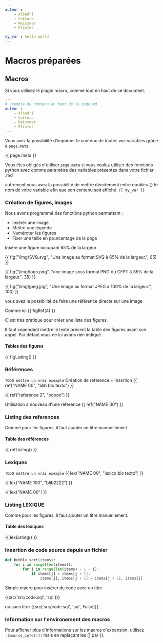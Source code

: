 ```yaml
---
auteur : 
    - Albadri
    - Cotture
    - Meissner
    - Pfister

my_var : hello world
---
```


# Macros préparées

## Macros
Si vous utilisez le plugin macro, comme tout en haut de ce document.

``` yaml
---
# Exemple du contenu en haut de la page md
auteur : 
    - Albadri
    - Cotture
    - Meissner
    - Pfister
---
```

Vous avez la possibilité d'imprimer le contenu de toutes vos variables grâce à `page.meta`

{{ page.meta }}

Vous êtes obligés d'utiliser `page.meta` si vous voulez utiliser des fonctions python avec comme paramètre des variables présentes dans votre fichier .md
 
autrement vous avez la possibilité de mettre directement entre doubles {} le nom de votre variable afin que son contenu soit affiché. `{{ my_var }}`  

### Création de figures, images

Nous avons programmé des fonctions python permettant :

- Insérer une image
- Mettre une légende
- Numéroter les figures
- Fixer une taille en pourcentage de la page


Insère une figure occupant 65% de la largeur 

{{ fig("/img/SVG.svg", "Une image au format SVG à 65% de la largeur.", 65) }}

{{ fig("/img/logo.png", "une image sous format PNG du CFPT à 35% de la largeur.", 35) }}

{{ fig("/img/jpeg.jpg", "Une image au format JPEG à 100% de la largeur.", 100) }}


vous avez la possibilité de faire une référence directe sur une image 


Comme ici {{ figRef(4) }}

C'est très pratique pour créer une liste des figures.

Il faut cependant mettre le texte précent la table des figures avant son appel.
Par défaut nous ne lui avons rien indiqué.

#### Tables des figures
{{ figListing() }}


### Références

`TODO mettre un vrai exemple`
Création de référence + insertion {{ ref("NAME 00", "blib blo texto") }}

{{ ref("reference 2", "boooo") }}


Utilisation à nouveau d'une référence {{ ref("NAME 00") }}
 
### Listing des references
Comme pour les figures, il faut ajouter un titre manuellement.

#### Table des références 
{{ refListing() }}



### Lexiques

`TODO mettre un vrai exemple`
{{ lex("NAME 00", "lexico blo texto") }}

{{ lex("NAME 100", "blib2222") }}


{{ lex("NAME 00") }}

 
### Listing LEXIQUE 
Comme pour les figures, il faut ajouter un titre manuellement.

#### Table des lexiques
{{ lexListing() }}


### Insertion de code source depuis un fichier
  
``` py linenums="1" title="bubble_sort.py"
def bubble_sort(items):
    for i in range(len(items)):
        for j in range(len(items) - 1 - i):
            if items[j] > items[j + 1]:
                items[j], items[j + 1] = items[j + 1], items[j]
```

Simple macro pour insérer du code avec un titre

{{src('src/code.sql', 'sql')}}

ou sans titre
{{src('src/code.sql', 'sql', False)}}


<!-- 
```
code
sans lignes
```

``` {linenums="1"}
code
avec lignes
```

``` sql
select * from tab;
``` 
-->

### Information sur l'environement des macros

Pour afficher plus d'informations sur les macros d'expansion, utilisez `[[macros_info()]]` mais en replaçant les [] par {}.
